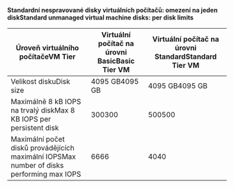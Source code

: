 <span data-ttu-id="776a4-101">**Standardní nespravované disky virtuálních počítačů: omezení na jeden disk**</span><span class="sxs-lookup"><span data-stu-id="776a4-101">**Standard unmanaged virtual machine disks: per disk limits**</span></span>

| <span data-ttu-id="776a4-102">Úroveň virtuálního počítače</span><span class="sxs-lookup"><span data-stu-id="776a4-102">VM Tier</span></span> | <span data-ttu-id="776a4-103">Virtuální počítač na úrovni Basic</span><span class="sxs-lookup"><span data-stu-id="776a4-103">Basic Tier VM</span></span> | <span data-ttu-id="776a4-104">Virtuální počítač na úrovni Standard</span><span class="sxs-lookup"><span data-stu-id="776a4-104">Standard Tier VM</span></span> |
| --- | --- | --- |
| <span data-ttu-id="776a4-105">Velikost disku</span><span class="sxs-lookup"><span data-stu-id="776a4-105">Disk size</span></span> |<span data-ttu-id="776a4-106">4095 GB</span><span class="sxs-lookup"><span data-stu-id="776a4-106">4095 GB</span></span> |<span data-ttu-id="776a4-107">4095 GB</span><span class="sxs-lookup"><span data-stu-id="776a4-107">4095 GB</span></span> |
| <span data-ttu-id="776a4-108">Maximálně 8 kB IOPS na trvalý disk</span><span class="sxs-lookup"><span data-stu-id="776a4-108">Max 8 KB IOPS per persistent disk</span></span> |<span data-ttu-id="776a4-109">300</span><span class="sxs-lookup"><span data-stu-id="776a4-109">300</span></span> |<span data-ttu-id="776a4-110">500</span><span class="sxs-lookup"><span data-stu-id="776a4-110">500</span></span> |
| <span data-ttu-id="776a4-111">Maximální počet disků provádějících maximální IOPS</span><span class="sxs-lookup"><span data-stu-id="776a4-111">Max number of disks performing max IOPS</span></span> |<span data-ttu-id="776a4-112">66</span><span class="sxs-lookup"><span data-stu-id="776a4-112">66</span></span> |<span data-ttu-id="776a4-113">40</span><span class="sxs-lookup"><span data-stu-id="776a4-113">40</span></span> |

